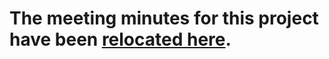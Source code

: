 # The meeting minutes for this project have been [relocated here](https://github.com/uiowa-cs-5800-0001-fall-2018/blocklybot/wiki/Meeting-Minutes).
